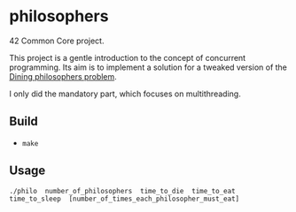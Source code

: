 # philosophers

42 Common Core project.

This project is a gentle introduction to the concept of concurrent programming. Its aim is to implement a solution for a tweaked version of the [Dining philosophers problem](https://en.wikipedia.org/wiki/Dining_philosophers_problem).

I only did the mandatory part, which focuses on multithreading.

## Build

- `make`

## Usage

`./philo  number_of_philosophers  time_to_die  time_to_eat  time_to_sleep  [number_of_times_each_philosopher_must_eat]`
